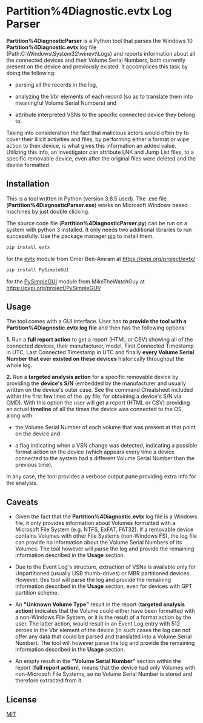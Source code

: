 # Partition%4Diagnostic.evtx Log Parser

**Partition%4DiagnosticParser** is a Python tool that parses the Windows 10 **Partition%4Diagnostic.evtx** log file (Path:C:\Windows\System32\winevt\Logs) and reports information about all the connected devices and their Volume Serial Numbers, both currently present on the device and previously existed. It accomplices this task by doing the following:

- parsing all the records in the log,

- analyzing the Vbr elements of each record (so as to translate them into meaningful Volume Serial Numbers) and

- attribute interpreted VSNs to the specific connected device they belong to.

Taking into consideration the fact that malicious actors would often try to cover their illicit activities and files, by performing either a format or wipe action to their device, is what gives this information an added value. Utilizing this info, an investigator can attribute LNK and Jump List files,  to a specific removable device, even after the original files were deleted and the device formatted. 

## Installation

This is a tool written in Python (version 3.8.5 used). The .exe file (**Partition%4DiagnosticParser.exe**) works on Microsoft Windows based machines by just double clicking.

The source code file (**Partition%4DiagnosticParser.py**) can be run on a system with python 3 installed. It only needs two additional libraries to run successfully. Use the package manager [pip](https://pip.pypa.io/en/stable/) to install them.

```bash
pip install evtx
```
for the [evtx](https://pypi.org/project/evtx/) module from Omer Ben-Amram at https://pypi.org/project/evtx/ 

```bash
pip install PySimpleGUI
```
for the [PySimpleGUI](https://pypi.org/project/PySimpleGUI/) module from  MikeTheWatchGuy at https://pypi.org/project/PySimpleGUI/

## Usage

The tool comes with a GUI interface. User has **to provide the tool with a Partition%4Diagnostic.evtx log file** and then has the following options:

**1.** Run a **full report action** to get a report (HTML or CSV) showing all of the connected devices, their manufacturer, model, First Connected Timestamp in UTC, Last Connected Timestamp in UTC and finally **every Volume Serial Number that ever existed on these devices** historically throughout the whole log.

**2.** Run a **targeted analysis action** for a specific removable device by providing the **device's S/N** (embedded by the manufacturer and usually written on the device's outer case. See the command Cheatsheet included within the first few lines of the .py file, for obtaining a device's S/N via CMD). With this option the user will get a report (HTML or CSV) providing an actual **timeline** of all the times the device was connected to the OS, along with:

- the Volume Serial Number of each volume that was present at that point on the device and

- a flag indicating when a VSN change was detected, indicating a possible format action on the device (which appears every time a device connected to the system had a different Volume Serial Number than the previous time).

In any case, the tool provides a verbose output pane providing extra info for the analysis.

## Caveats

- Given the fact that the **Partition%4Diagnostic.evtx** log file is a Windows file, it only provides information about Volumes formatted with a Microsoft File System (e.g. NTFS, ExFAT, FAT32). If a removable device contains Volumes with other File Systems (non-Windows FS), the log file can provide no information about the Volume Serial Numbers of its Volumes. The tool however will parse the log and provide the remaining information described in the **Usage** section.

- Due to the Event Log's structure, extraction of VSNs is available only for Unpartitioned (usually USB thumb-drives) or MBR partitioned devices. However, this tool will parse the log and provide the remaining information described in the **Usage** section, even for devices with GPT partition scheme.


- An **"Unknown Volume Type"** result in the report (**targeted analysis action**) indicates that the Volume could either have been formatted with a non-Windows File System, or it is the result of a format action by the user. The latter action, would result in an Event Log entry with 512 zeroes in the Vbr element of the device (in such cases the log can not offer any data that could be parsed and translated into a Volume Serial Number). The tool will however parse the log and provide the remaining information described in the **Usage** section.

- An empty result in the **"Volume Serial Number"** section within the report (**full report action**), means that the device had only Volumes with non-Microsoft File Systems, so no Volume Serial Number is stored and therefore extracted from it.


## License
[MIT](https://github.com/theAtropos4n6/Partition-4DiagnosticParser/blob/main/LICENSE)
